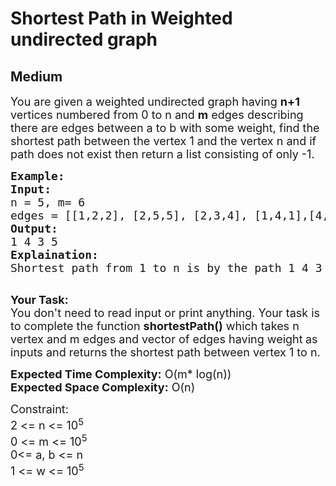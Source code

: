# Shortest Path in Weighted undirected graph
## Medium
<div class="problems_problem_content__Xm_eO"><p><span style="font-size:18px">You are given a weighted undirected graph having <strong>n+1</strong> vertices numbered from 0 to n&nbsp;and <strong>m</strong> edges describing there are edges between a to b with some weight, find the shortest path between the vertex&nbsp;1&nbsp;and the vertex&nbsp;n and if path does not exist then return a list consisting of only -1.</span></p>

<pre><span style="font-size:18px"><strong>Example:</strong>
<strong>Input:</strong>
n = 5, m= 6
edges = [[1,2,2], [2,5,5], [2,3,4], [1,4,1],[4,3,3],[3,5,1]]
<strong>Output:</strong>
1 4 3 5
<strong>Explaination:</strong>
Shortest path from 1 to n is by the path 1 4 3 5</span>

</pre>

<p><span style="font-size:18px"><strong>Your Task:</strong><br>
You don't need to read input or print anything. Your task is to complete the function&nbsp;<strong>shortestPath()</strong>&nbsp;which takes n vertex and m edges and vector of edges having weight<strong>&nbsp;</strong>as inputs and returns the shortest path between vertex 1 to n.</span></p>

<p><span style="font-size:18px"><strong>Expected Time Complexity:</strong> O(m* log(n))<br>
<strong>Expected Space Complexity:</strong> O(n)</span></p>

<p><span style="font-size:18px">Constraint:<br>
2 &lt;= n&nbsp;&lt;= 10<sup>5</sup><br>
0 &lt;= m &lt;= 10<sup>5</sup><br>
0&lt;= a, b &lt;= n<br>
1 &lt;= w &lt;= 10<sup>5</sup></span></p>
</div>